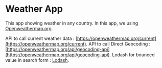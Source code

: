 # Weather App

This app showing weather in any country. In this app, we using [Openweathermap.org](https://openweathermap.org/).

API to call current weather data : [https://openweathermap.org/current](https://openweathermap.org/current).
API to call Direct Geocoding : [https://openweathermap.org/api/geocoding-api](https://openweathermap.org/api/geocoding-api).
Lodash for bounced value in search form : [Lodash](https://www.jsdelivr.com/package/npm/lodash).
